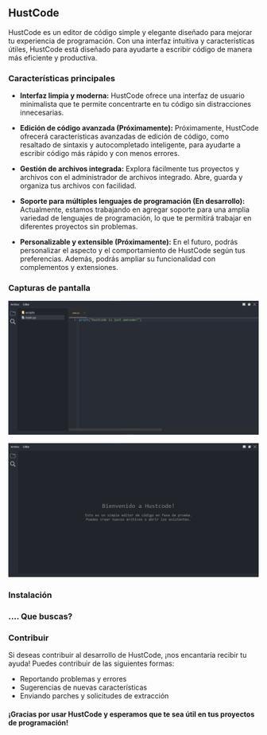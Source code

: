 ## HustCode

HustCode es un editor de código simple y elegante diseñado para mejorar tu experiencia de programación. Con una interfaz intuitiva y características útiles, HustCode está diseñado para ayudarte a escribir código de manera más eficiente y productiva.

### Características principales

- **Interfaz limpia y moderna:** HustCode ofrece una interfaz de usuario minimalista que te permite concentrarte en tu código sin distracciones innecesarias.
  
- **Edición de código avanzada (Próximamente):** Próximamente, HustCode ofrecerá características avanzadas de edición de código, como resaltado de sintaxis y autocompletado inteligente, para ayudarte a escribir código más rápido y con menos errores.

- **Gestión de archivos integrada:** Explora fácilmente tus proyectos y archivos con el administrador de archivos integrado. Abre, guarda y organiza tus archivos con facilidad.

- **Soporte para múltiples lenguajes de programación (En desarrollo):** Actualmente, estamos trabajando en agregar soporte para una amplia variedad de lenguajes de programación, lo que te permitirá trabajar en diferentes proyectos sin problemas.

- **Personalizable y extensible (Próximamente):** En el futuro, podrás personalizar el aspecto y el comportamiento de HustCode según tus preferencias. Además, podrás ampliar su funcionalidad con complementos y extensiones.

### Capturas de pantalla

![Captura de pantalla 1](screenshots/sc1.png)

![Captura de pantalla 2](screenshots/sc2.png)

### Instalación

### .... Que buscas?

### Contribuir

Si deseas contribuir al desarrollo de HustCode, ¡nos encantaría recibir tu ayuda! Puedes contribuir de las siguientes formas:

- Reportando problemas y errores
- Sugerencias de nuevas características
- Enviando parches y solicitudes de extracción

#### ¡Gracias por usar HustCode y esperamos que te sea útil en tus proyectos de programación!
